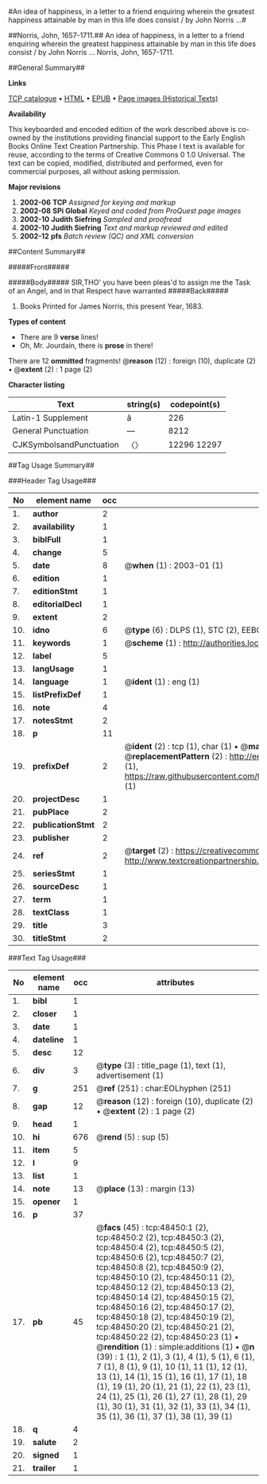 #An idea of happiness, in a letter to a friend enquiring wherein the greatest happiness attainable by man in this life does consist / by John Norris ...#

##Norris, John, 1657-1711.##
An idea of happiness, in a letter to a friend enquiring wherein the greatest happiness attainable by man in this life does consist / by John Norris ...
Norris, John, 1657-1711.

##General Summary##

**Links**

[TCP catalogue](http://www.ota.ox.ac.uk/tcp/)  • 
[HTML](http://tei.it.ox.ac.uk/tcp/Texts-HTML/free/A52/A52422.html)  • 
[EPUB](http://tei.it.ox.ac.uk/tcp/Texts-EPUB/free/A52/A52422.epub) • 
[Page images (Historical Texts)](https://data.historicaltexts.jisc.ac.uk/view?pubId=eebo-11734018e&pageId=eebo-11734018e-48450-1)

**Availability**

This keyboarded and encoded edition of the
	       work described above is co-owned by the institutions
	       providing financial support to the Early English Books
	       Online Text Creation Partnership. This Phase I text is
	       available for reuse, according to the terms of Creative
	       Commons 0 1.0 Universal. The text can be copied,
	       modified, distributed and performed, even for
	       commercial purposes, all without asking permission.

**Major revisions**

1. __2002-06__ __TCP__ *Assigned for keying and markup*
1. __2002-08__ __SPi Global__ *Keyed and coded from ProQuest page images*
1. __2002-10__ __Judith Siefring__ *Sampled and proofread*
1. __2002-10__ __Judith Siefring__ *Text and markup reviewed and edited*
1. __2002-12__ __pfs__ *Batch review (QC) and XML conversion*

##Content Summary##

#####Front#####

#####Body#####
SIR,THO' you have been pleas'd to assign me the Task of an Angel, and in that Respect have warranted
#####Back#####

1. Books Printed for James Norris, this present Year, 1683.

**Types of content**

  * There are 9 **verse** lines!
  * Oh, Mr. Jourdain, there is **prose** in there!

There are 12 **ommitted** fragments! 
 @__reason__ (12) : foreign (10), duplicate (2)  •  @__extent__ (2) : 1 page (2)

**Character listing**


|Text|string(s)|codepoint(s)|
|---|---|---|
|Latin-1 Supplement|â|226|
|General Punctuation|—|8212|
|CJKSymbolsandPunctuation|〈〉|12296 12297|

##Tag Usage Summary##

###Header Tag Usage###

|No|element name|occ|attributes|
|---|---|---|---|
|1.|__author__|2||
|2.|__availability__|1||
|3.|__biblFull__|1||
|4.|__change__|5||
|5.|__date__|8| @__when__ (1) : 2003-01 (1)|
|6.|__edition__|1||
|7.|__editionStmt__|1||
|8.|__editorialDecl__|1||
|9.|__extent__|2||
|10.|__idno__|6| @__type__ (6) : DLPS (1), STC (2), EEBO-CITATION (1), OCLC (1), VID (1)|
|11.|__keywords__|1| @__scheme__ (1) : http://authorities.loc.gov/ (1)|
|12.|__label__|5||
|13.|__langUsage__|1||
|14.|__language__|1| @__ident__ (1) : eng (1)|
|15.|__listPrefixDef__|1||
|16.|__note__|4||
|17.|__notesStmt__|2||
|18.|__p__|11||
|19.|__prefixDef__|2| @__ident__ (2) : tcp (1), char (1)  •  @__matchPattern__ (2) : ([0-9\-]+):([0-9IVX]+) (1), (.+) (1)  •  @__replacementPattern__ (2) : http://eebo.chadwyck.com/downloadtiff?vid=$1&page=$2 (1), https://raw.githubusercontent.com/textcreationpartnership/Texts/master/tcpchars.xml#$1 (1)|
|20.|__projectDesc__|1||
|21.|__pubPlace__|2||
|22.|__publicationStmt__|2||
|23.|__publisher__|2||
|24.|__ref__|2| @__target__ (2) : https://creativecommons.org/publicdomain/zero/1.0/ (1), http://www.textcreationpartnership.org/docs/. (1)|
|25.|__seriesStmt__|1||
|26.|__sourceDesc__|1||
|27.|__term__|1||
|28.|__textClass__|1||
|29.|__title__|3||
|30.|__titleStmt__|2||


###Text Tag Usage###

|No|element name|occ|attributes|
|---|---|---|---|
|1.|__bibl__|1||
|2.|__closer__|1||
|3.|__date__|1||
|4.|__dateline__|1||
|5.|__desc__|12||
|6.|__div__|3| @__type__ (3) : title_page (1), text (1), advertisement (1)|
|7.|__g__|251| @__ref__ (251) : char:EOLhyphen (251)|
|8.|__gap__|12| @__reason__ (12) : foreign (10), duplicate (2)  •  @__extent__ (2) : 1 page (2)|
|9.|__head__|1||
|10.|__hi__|676| @__rend__ (5) : sup (5)|
|11.|__item__|5||
|12.|__l__|9||
|13.|__list__|1||
|14.|__note__|13| @__place__ (13) : margin (13)|
|15.|__opener__|1||
|16.|__p__|37||
|17.|__pb__|45| @__facs__ (45) : tcp:48450:1 (2), tcp:48450:2 (2), tcp:48450:3 (2), tcp:48450:4 (2), tcp:48450:5 (2), tcp:48450:6 (2), tcp:48450:7 (2), tcp:48450:8 (2), tcp:48450:9 (2), tcp:48450:10 (2), tcp:48450:11 (2), tcp:48450:12 (2), tcp:48450:13 (2), tcp:48450:14 (2), tcp:48450:15 (2), tcp:48450:16 (2), tcp:48450:17 (2), tcp:48450:18 (2), tcp:48450:19 (2), tcp:48450:20 (2), tcp:48450:21 (2), tcp:48450:22 (2), tcp:48450:23 (1)  •  @__rendition__ (1) : simple:additions (1)  •  @__n__ (39) : 1 (1), 2 (1), 3 (1), 4 (1), 5 (1), 6 (1), 7 (1), 8 (1), 9 (1), 10 (1), 11 (1), 12 (1), 13 (1), 14 (1), 15 (1), 16 (1), 17 (1), 18 (1), 19 (1), 20 (1), 21 (1), 22 (1), 23 (1), 24 (1), 25 (1), 26 (1), 27 (1), 28 (1), 29 (1), 30 (1), 31 (1), 32 (1), 33 (1), 34 (1), 35 (1), 36 (1), 37 (1), 38 (1), 39 (1)|
|18.|__q__|4||
|19.|__salute__|2||
|20.|__signed__|1||
|21.|__trailer__|1||
